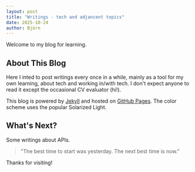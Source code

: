 ```yaml
---
layout: post
title: "Writings - tech and adjancent topics"
date: 2025-10-24
author: Björn
---
```


Welcome to my blog for learning.

## About This Blog

Here I inted to post writings every once in a while, mainly as a tool for my own learning, about tech and working in/with tech. I don't expect anyone to read it except the occasional CV evaluator (hi!).

This blog is powered by [Jekyll](https://jekyllrb.com/) and hosted on [GitHub Pages](https://pages.github.com/). The color scheme uses the popular Solarized Light.



## What's Next?

Some writings about APIs.

> "The best time to start was yesterday. The next best time is now."

Thanks for visiting!
